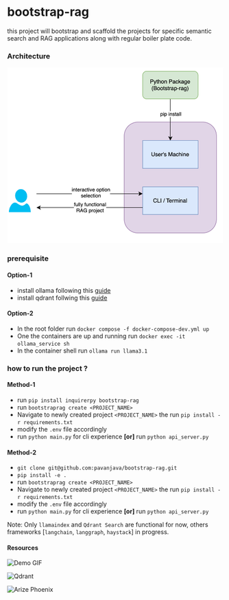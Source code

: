 # bootstrap-rag
this project will bootstrap and scaffold the projects for specific semantic search and RAG applications along with regular boiler plate code.

### Architecture
![Arch](assets/architecture.png)

### prerequisite
#### Option-1
- install ollama following this [guide](https://ollama.com/download)
- install qdrant follwing this [guide](https://qdrant.tech/documentation/guides/installation/)
#### Option-2
- In the root folder run `docker compose -f docker-compose-dev.yml up`
- One the containers are up and running run `docker exec -it ollama_service sh`
- In the container shell run `ollama run llama3.1`

### how to run the project ?
#### Method-1
- run `pip install inquirerpy bootstrap-rag`
- run `bootstraprag create <PROJECT_NAME>`
- Navigate to newly created project `<PROJECT_NAME>` the run `pip install -r requirements.txt`
- modify the `.env` file accordingly
- run `python main.py` for cli experience
  <b>[or]</b> run `python api_server.py`

#### Method-2
- `git clone git@github.com:pavanjava/bootstrap-rag.git`
- `pip install -e .`
- run `bootstraprag create <PROJECT_NAME>`
- Navigate to newly created project `<PROJECT_NAME>` the run `pip install -r requirements.txt`
- modify the `.env` file accordingly
- run `python main.py` for cli experience
  <b>[or]</b> run `python api_server.py`


Note: Only `llamaindex` and `Qdrant Search` are functional for now, others frameworks [`langchain`, `langgraph`, `haystack`] in progress.

#### Resources

![Demo GIF](assets/demo.gif)

![Qdrant](assets/qdrant.png)

![Arize Phoenix](assets/observability.png)
